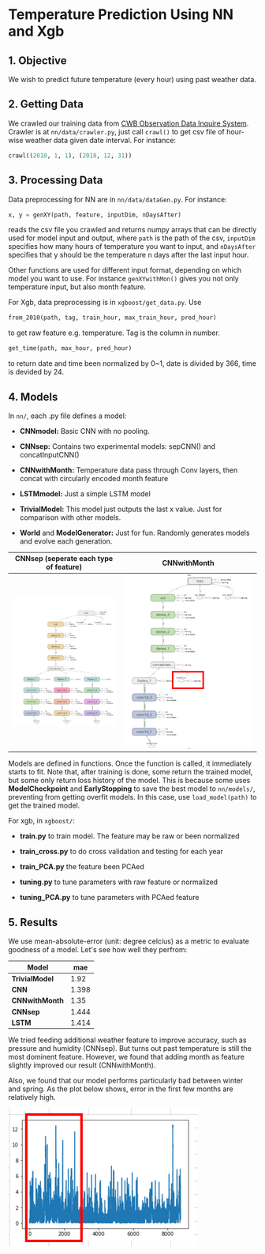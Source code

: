 # Temperature Prediction Using NN and Xgb

## 1. Objective
We wish to predict future temperature (every hour) using past weather data.

## 2. Getting Data
We crawled our training data from [CWB Observation Data Inquire System](https://e-service.cwb.gov.tw/HistoryDataQuery/index.jsp?fbclid=IwAR03ffdzMn6oSFDsNSeT34qiOHi5ut4rmW3rIriom7PJGXeFaSqE5I9MyZg). Crawler is at `nn/data/crawler.py`, just call `crawl()` to get csv file of hour-wise weather data given date interval. For instance:
```python
crawl((2010, 1, 1), (2018, 12, 31))
```

## 3. Processing Data
Data preprocessing for NN are in `nn/data/dataGen.py`. For instance:
```python
x, y = genXY(path, feature, inputDim, nDaysAfter)
```
reads the csv file you crawled and returns numpy arrays that can be directly used for model input and output, where `path` is the path of the csv, `inputDim` specifies how many hours of temperature you want to input, and `nDaysAfter` specifies that y should be the temperature n days after the last input hour.

Other functions are used for different input format, depending on which model you want to use. For instance `genXYwithMon()` gives you not only temperature input, but also month feature.

For Xgb, data preprocessing is in `xgboost/get_data.py`. Use
```python
from_2010(path, tag, train_hour, max_train_hour, pred_hour)
```
to get raw feature e.g. temperature. Tag is the column in number.
```python
get_time(path, max_hour, pred_hour)
```
to return date and time been normalized by 0~1, date is divided by 366, time is devided by 24.


## 4. Models
In `nn/`, each .py file defines a model:
* **CNNmodel:** Basic CNN with no pooling.

* **CNNsep:** Contains two experimental models: sepCNN() and concatInputCNN()

* **CNNwithMonth:** Temperature data pass through Conv layers, then concat with circularly encoded month feature

* **LSTMmodel:** Just a simple LSTM model

* **TrivialModel:** This model just outputs the last x value. Just for comparison with other models.

* **World** and **ModelGenerator:** Just for fun. Randomly generates models and evolve each generation.

|**CNNsep** (seperate each type of feature)|**CNNwithMonth**|
|-------|---------|
|![](./img/sepCNN.PNG)|![](./img/CNNwithMon.PNG)|

Models are defined in functions. Once the function is called, it immediately starts to fit. Note that, after training is done, some return the trained model, but some only return loss history of the model. This is because some uses **ModelCheckpoint** and **EarlyStopping** to save the best model to `nn/models/`, preventing from getting overfit models. In this case, use `load_model(path)` to get the trained model.

For xgb, in `xgboost/`:
* **train.py** to train model. The feature may be raw or been normalized
	
* **train_cross.py** to do cross validation and testing for each year
	
* **train_PCA.py** the feature been PCAed

* **tuning.py** to tune parameters with raw feature or normalized

* **tuning_PCA.py** to tune parameters with PCAed feature

## 5. Results
We use mean-absolute-error (unit: degree celcius) as a metric to evaluate goodness of a model. Let's see how well they perfrom:

|Model|mae|
|---|---|
|**TrivialModel**|1.92|
|**CNN**|1.398|
|**CNNwithMonth**|1.35|
|**CNNsep**|1.444|
|**LSTM**|1.414|

We tried feeding additional weather feature to improve accuracy, such as pressure and humidity (CNNsep). But turns out past temperature is still the most dominent feature. However, we found that adding month as feature slightly improved our result (CNNwithMonth).

Also, we found that our model performs particularly bad between winter and spring. As the plot below shows, error in the first few months are relatively high.    

![](/img/bigerror.PNG)
  
  
  
  
  
  
  
